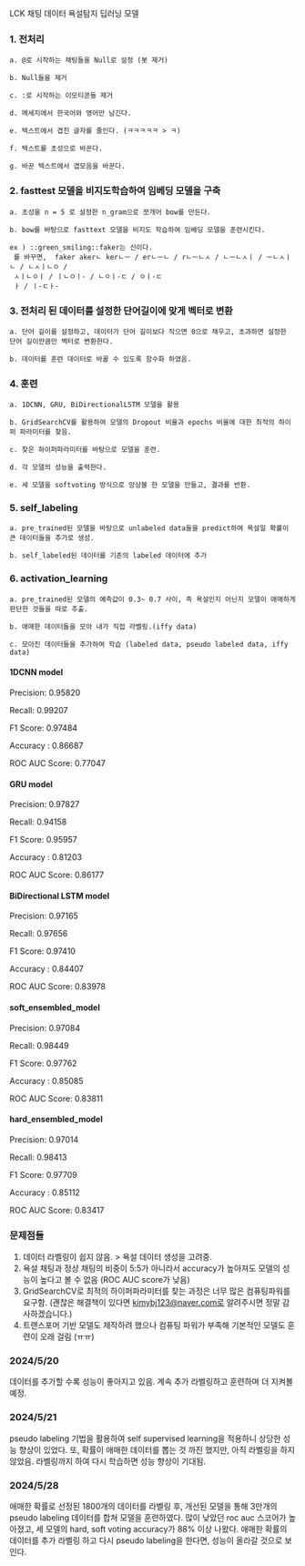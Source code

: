 LCK 채팅 데이터 욕설탐지 딥러닝 모델

### 1. 전처리

    a. @로 시작하는 채팅들을 Null로 설정 (봇 제거)
   
    b. Null들을 제거
   
    c. :로 시작하는 이모티콘들 제거
   
    d. 메세지에서 한국어와 영어만 남긴다.
   
    e. 텍스트에서 겹친 글자를 줄인다. (ㅋㅋㅋㅋㅋ > ㅋ)
   
    f. 텍스트를 초성으로 바꾼다.
   
    g. 바꾼 텍스트에서 겹모음을 바꾼다.
    
### 2. fasttest 모델을 비지도학습하여 임베딩 모델을 구축

    a. 초성을 n = 5 로 설정한 n_gram으로 쪼개어 bow를 만든다.
    
    b. bow를 바탕으로 fasttext 모델을 비지도 학습하여 임베딩 모델을 훈련시킨다. 
    
    ex ) ::green_smiling::faker는 신이다. 
     를 바꾸면,  faker akerㄴ kerㄴㅡ / erㄴㅡㄴ / rㄴㅡㄴㅅ / ㄴㅡㄴㅅㅣ / ㅡㄴㅅㅣㄴ / ㄴㅅㅣㄴㅇ /
     ㅅㅣㄴㅇㅣ / ㅣㄴㅇㅣ- / ㄴㅇㅣ-ㄷ / ㅇㅣ-ㄷ
     ㅏ / ㅣ-ㄷㅏ-
### 3. 전처리 된 데이터를 설정한 단어길이에 맞게 벡터로 변환

    a. 단어 길이를 설정하고, 데이터가 단어 길이보다 작으면 0으로 채우고, 초과하면 설정한 단어 길이만큼만 벡터로 변환한다.
    
    b. 데이터를 훈련 데이터로 바꿀 수 있도록 함수화 하였음.
    
### 4. 훈련

    a. 1DCNN, GRU, BiDirectionalLSTM 모델을 활용
    
    b. GridSearchCV를 활용하여 모델의 Dropout 비율과 epochs 비율에 대한 최적의 하이퍼 파라미터를 찾음.
    
    c. 찾은 하이퍼파라미터를 바탕으로 모델을 훈련.
    
    d. 각 모델의 성능을 출력한다.
    
    e. 세 모델을 softvoting 방식으로 앙상블 한 모델을 만들고, 결과를 반환.

### 5. self_labeling
    
    a. pre_trained된 모델을 바탕으로 unlabeled data들을 predict하여 욕설일 확률이 큰 데이터들을 추가로 생성.

    b. self_labeled된 데이터를 기존의 labeled 데이터에 추가

### 6. activation_learning 

    a. pre_trained된 모델의 예측값이 0.3~ 0.7 사이, 즉 욕설인지 아닌지 모델이 애매하게 판단한 것들을 따로 추출.

    b. 애매한 데이터들을 모아 내가 직접 라벨링.(iffy data)

    c. 모아진 데이터들을 추가하여 학습 (labeled data, pseudo labeled data, iffy data)
    
#### 1DCNN model
Precision: 0.95820

Recall: 0.99207

F1 Score: 0.97484

Accuracy : 0.86687

ROC AUC Score: 0.77047


#### GRU model
Precision: 0.97827

Recall: 0.94158

F1 Score: 0.95957

Accuracy : 0.81203

ROC AUC Score: 0.86177

#### BiDirectional LSTM model
Precision: 0.97165

Recall: 0.97656

F1 Score: 0.97410

Accuracy : 0.84407

ROC AUC Score: 0.83978

#### soft_ensembled_model
Precision: 0.97084

Recall: 0.98449

F1 Score: 0.97762

Accuracy : 0.85085

ROC AUC Score: 0.83811

#### hard_ensembled_model
Precision: 0.97014

Recall: 0.98413

F1 Score: 0.97709

Accuracy : 0.85112

ROC AUC Score: 0.83417

### 문제점들
1. 데이터 라벨링이 쉽지 않음. > 욕설 데이터 생성을 고려중.
2. 욕설 채팅과 정상 채팅의 비중이 5:5가 아니라서 accuracy가 높아져도 모델의 성능이 높다고 볼 수 없음 (ROC AUC score가 낮음)
3. GridSearchCV로 최적의 하이퍼파라미터를 찾는 과정은 너무 많은 컴퓨팅파워를 요구함.
(괜찮은 해결책이 있다면 kimybj123@naver.com로 알려주시면 정말 감사하겠습니다.)
4. 트랜스포머 기반 모델도 제작하려 했으나 컴퓨팅 파워가 부족해 기본적인 모델도 훈련이 오래 걸림 (ㅠㅠ)

### 2024/5/20
데이터를 추가할 수록 성능이 좋아지고 있음. 계속 추가 라벨링하고 훈련하며 더 지켜볼 예정.

### 2024/5/21
pseudo labeling 기법을 활용하여 self supervised learning을 적용하니 상당한 성능 향상이 있었다.
또, 확률이 애매한 데이터를 뽑는 것 까진 했지만, 아직 라벨링을 하지 않았음.
라벨링까지 하여 다시 학습하면 성능 향상이 기대됨.

### 2024/5/28
애매한 확률로 선정된 1800개의 데이터를 라벨링 후, 
개선된 모델을 통해 3만개의 pseudo labeling 데이터를 합쳐 모델을 훈련하였다.
많이 낮았던 roc auc 스코어가 높아졌고, 세 모델의 hard, soft voting accuracy가 88% 이상 나왔다.
애매한 확률의 데이터를 추가 라벨링 하고 다시 pseudo labeling을 한다면, 성능이 올라갈 것으로 보인다.


